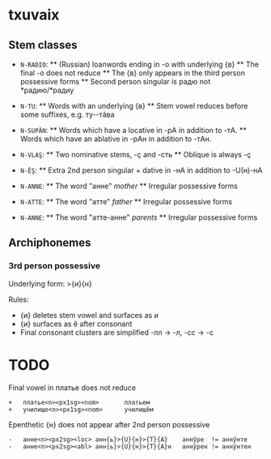 # txuvaix

## Stem classes

* `N-RADIO`: 
** (Russian) loanwords ending in -о with underlying {в}
** The final -о does not reduce 
** The {в} only appears in the third person possessive forms
** Second person singular is радю not \*радию/\*радиу

* `N-TU`:
** Words with an underlying {в}
** Stem vowel reduces before some suffixes, e.g. ту--тӑва

* `N-SUPĂN`: 
** Words which have a locative in -рA in addition to -тA.
** Words which have an ablative in -рAн in addition to -тAн.

* `N-VLAŞ`: 
** Two nominative stems, -ҫ and -сть
** Oblique is always -ҫ

* `N-ĔŞ`: 
** Extra 2nd person singular + dative in -нA in addition to -U(н)-нA

* `N-ANNE`: 
** The word "анне" *mother*
** Irregular possessive forms

* `N-ATTE`: 
** The word "атте" *father*
** Irregular possessive forms

* `N-ANNE`: 
** The word "атте-анне" *parents*
** Irregular possessive forms

## Archiphonemes 

### 3rd person possessive 

Underlying form: >{и}{н}

Rules: 

* {и} deletes stem vowel and surfaces as и
* {и} surfaces as ӗ after consonant
* Final consonant clusters are simplified -лл → -л, -сс → -с

# TODO 

Final vowel in платье does not reduce

```
+	платье<n><px1sg><nom>		платьем	
+	училище<n><px1sg><nom>		училищӗм
```

Epenthetic {н} does not appear after 2nd person possessive

```
-	анне<n><px2sg><loc>	анн{ь}>{U}{н}>{T}{A}	аннӳре	!= аннӳнте	
-	анне<n><px2sg><abl>	анн{ь}>{U}{н}>{T}{A}н	аннӳрен	!= аннӳнтен
```
